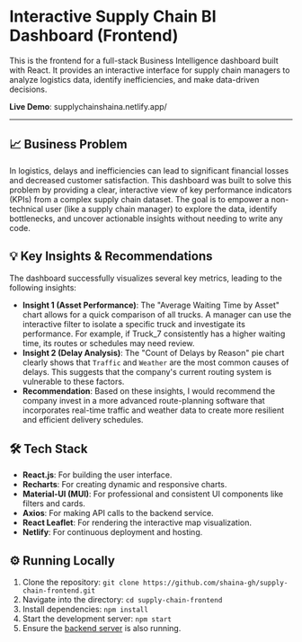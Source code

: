 # Interactive Supply Chain BI Dashboard (Frontend)

This is the frontend for a full-stack Business Intelligence dashboard built with React. It provides an interactive interface for supply chain managers to analyze logistics data, identify inefficiencies, and make data-driven decisions.

**Live Demo**: supplychainshaina.netlify.app/ 

---


## 📈 Business Problem

In logistics, delays and inefficiencies can lead to significant financial losses and decreased customer satisfaction. This dashboard was built to solve this problem by providing a clear, interactive view of key performance indicators (KPIs) from a complex supply chain dataset. The goal is to empower a non-technical user (like a supply chain manager) to explore the data, identify bottlenecks, and uncover actionable insights without needing to write any code.

## 💡 Key Insights & Recommendations

The dashboard successfully visualizes several key metrics, leading to the following insights:

* **Insight 1 (Asset Performance)**: The "Average Waiting Time by Asset" chart allows for a quick comparison of all trucks. A manager can use the interactive filter to isolate a specific truck and investigate its performance. For example, if Truck_7 consistently has a higher waiting time, its routes or schedules may need review.
* **Insight 2 (Delay Analysis)**: The "Count of Delays by Reason" pie chart clearly shows that `Traffic` and `Weather` are the most common causes of delays. This suggests that the company's current routing system is vulnerable to these factors.
* **Recommendation**: Based on these insights, I would recommend the company invest in a more advanced route-planning software that incorporates real-time traffic and weather data to create more resilient and efficient delivery schedules.

## 🛠️ Tech Stack

* **React.js**: For building the user interface.
* **Recharts**: For creating dynamic and responsive charts.
* **Material-UI (MUI)**: For professional and consistent UI components like filters and cards.
* **Axios**: For making API calls to the backend service.
* **React Leaflet**: For rendering the interactive map visualization.
* **Netlify**: For continuous deployment and hosting.

## ⚙️ Running Locally

1.  Clone the repository:
    `git clone https://github.com/shaina-gh/supply-chain-frontend.git`
2.  Navigate into the directory:
    `cd supply-chain-frontend`
3.  Install dependencies:
    `npm install`
4.  Start the development server:
    `npm start`
5.  Ensure the [backend server](https://github.com/shaina-gh/supply-chain-backend) is also running.
